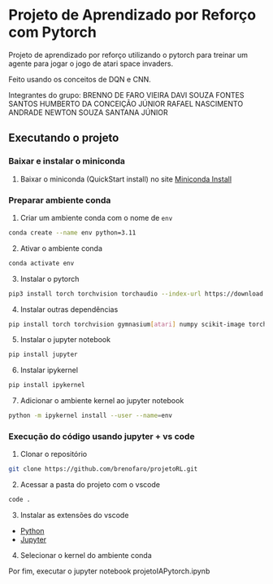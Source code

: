 # Projeto de Aprendizado por Reforço com Pytorch
Projeto de aprendizado por reforço utilizando o pytorch para treinar um agente para jogar o jogo de atari space invaders.

Feito usando os conceitos de DQN e CNN.

Integrantes do grupo:
BRENNO DE FARO VIEIRA
DAVI SOUZA FONTES SANTOS
HUMBERTO DA CONCEIÇÃO JÚNIOR
RAFAEL NASCIMENTO ANDRADE
NEWTON SOUZA SANTANA JÚNIOR

## Executando o projeto
### Baixar e instalar o miniconda
1. Baixar o miniconda (QuickStart install) no site [Miniconda Install](https://docs.anaconda.com/miniconda/install/)

### Preparar ambiente conda
1. Criar um ambiente conda com o nome de `env`
```bash
conda create --name env python=3.11
```
2. Ativar o ambiente conda
```bash
conda activate env
```
3. Instalar o pytorch
```bash
pip3 install torch torchvision torchaudio --index-url https://download.pytorch.org/whl/cu126
```

4. Instalar outras dependências
```bash
pip install torch torchvision gymnasium[atari] numpy scikit-image torchsummary ale_py tensorboard
```

5. Instalar o jupyter notebook
```bash
pip install jupyter
```
6. Instalar ipykernel
```bash
pip install ipykernel
```
7. Adicionar o ambiente kernel ao jupyter notebook
```bash
python -m ipykernel install --user --name=env
```

### Execução do código usando jupyter + vs code
1. Clonar o repositório
```bash
git clone https://github.com/brenofaro/projetoRL.git
```
2. Acessar a pasta do projeto com o vscode
```bash
code .
```
3. Instalar as extensões do vscode
- [Python](https://marketplace.visualstudio.com/items?itemName=donjayamanne.python-extension-pack)
- [Jupyter](https://marketplace.visualstudio.com/items?itemName=ms-toolsai.jupyter)

4. Selecionar o kernel do ambiente conda

Por fim, executar o jupyter notebook projetoIAPytorch.ipynb
